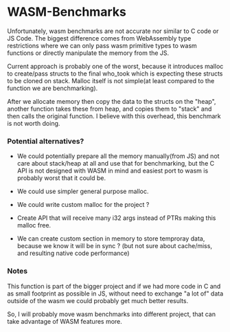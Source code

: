 WASM-Benchmarks
===============

Unfortunately, wasm benchmarks are not accurate nor similar
to C code or JS Code. The biggest difference comes from
WebAssembly type restrictions where we can only pass
wasm primitive types to wasm functions or directly manipulate the
memory from the JS.

Current approach is probably one of the worst, because it introduces
malloc to create/pass structs to the final who_took which is expecting
these structs to be cloned on stack. Malloc itself is not simple(at
least compared to the function we are benchmarking).

After we allocate memory then copy the data to the structs on the "heap",
another function takes these from heap, and copies them to "stack" and then
calls the original function.
I believe with this overhead, this benchmark is not worth doing.

### Potential alternatives?
  - We could potentially prepare all the memory manually(from JS) and not care
about stack/heap at all and use that for benchmarking, but the C API
is not designed with WASM in mind and easiest port to wasm is probably worst
that it could be.

  - We could use simpler general purpose malloc.
  - We could write custom malloc for the project ?
  - Create API that will receive many i32 args instead of PTRs making this
  malloc free.
  - We can create custom section in memory to store temproray data, because we
  know it will be in sync ? (but not sure about cache/miss, and resulting native
  code performance)

### Notes

This function is part of the bigger project and if we had more
code in C and as small footprint as possible in JS, without need
to exchange "a lot of" data outside of the wasm we could probably
get much better results.

So, I will probably move wasm benchmarks into different project, that can
take advantage of WASM features more.
